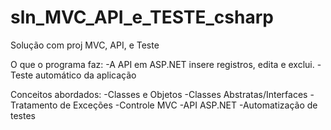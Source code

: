 # sln_MVC_API_e_TESTE_csharp
Solução com proj MVC, API, e Teste

O que o programa faz:
-A API em ASP.NET insere registros, edita e exclui.
-Teste automático da aplicação

Conceitos abordados:
-Classes e Objetos
-Classes Abstratas/Interfaces
-Tratamento de Exceções
-Controle MVC
-API ASP.NET
-Automatização de testes


